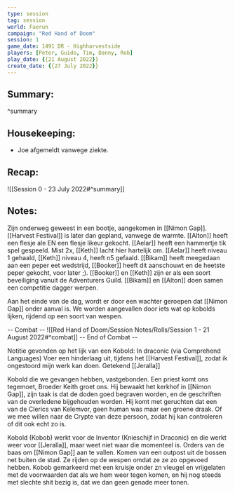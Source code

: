 ```yaml
---
type: session
tag: session
world: Faerun
campaign: "Red Hand of Doom"
session: 1
game_date: 1491 DR - Highharvestside
players: [Peter, Guido, Tim, Danny, Rob]
play_date: {{21 August 2022}}
create_date: {{27 July 2022}}
---
```


## Summary:

^summary

## Housekeeping:
- Joe afgemeldt vanwege ziekte.

## Recap:
![[Session 0 - 23 July 2022#^summary]]

## Notes:
Zijn onderweg geweest in een bootje, aangekomen in [[Nimon Gap]].
[[Harvest Festival]] is later dan gepland, vanwege de warmte.
[[Alton]] heeft een flesje ale EN een flesje likeur gekocht.
[[Aelar]] heeft een hammertje tik spel gespeeld. Mist 2x, [[Keth]] lacht hier hartelijk om.
[[Aelar]] heeft niveau 1 gehaald, [[Keth]] niveau 4, heeft n5 gefaald.
[[Bikam]] heeft meegedaan aan een peper eet wedstrijd, [[Booker]] heeft dit aanschouwt en de heetste peper gekocht, voor later ;).
[[Booker]] en [[Keth]] zijn er als een soort beveiliging vanuit de Adventurers Guild.
[[Bikam]] en [[Alton]] doen samen een competitie dagger werpen.

Aan het einde van de dag, wordt er door een wachter geroepen dat [[Nimon Gap]] onder aanval is.
We worden aangevallen door iets wat op kobolds lijken, rijdend op een soort van wespen.

-- Combat --
![[Red Hand of Doom/Session Notes/Rolls/Session 1 - 21 August 2022#^combat]]
-- End of Combat --

Notitie gevonden op het lijk van een Kobold: 
In draconic (via Comprehend Languages)
Voer een hinderlaag uit, tijdens het [[Harvest Festival]], zodat ik ongestoord mijn werk kan doen. 
Getekend [[Jeralla]]

Kobold die we gevangen hebben, vastgebonden.
Een priest komt ons tegemoet, Broeder Keith groet ons.
Hij bewaakt het kerkhof in [[Nimon Gap]], zijn taak is dat de doden goed begraven worden, en de geschriften van de overledene bijgehouden worden.
Hij komt met geruchten dat een van de Clerics van Kelemvor, geen human was maar een groene draak.
Of we mee willen naar de Crypte van deze persoon, zodat hij kan controleren of dit ook echt zo is.

Kobold (Kobob) werkt voor de Inventor (Knieschijf in Draconic) en die werkt weer voor [[Jeralla]], maar weet niet waar die momenteel is. Orders van de baas om [[Nimon Gap]] aan te vallen. Komen van een outpost uit de bossen net buiten de stad. Ze rijden op de wespen omdat ze ze zo opgevoed hebben. Kobob gemarkeerd met een kruisje onder zn vleugel en vrijgelaten met de voorwaarden dat als we hem weer tegen komen, en hij nog steeds met slechte shit bezig is, dat we dan geen genade meer tonen.
